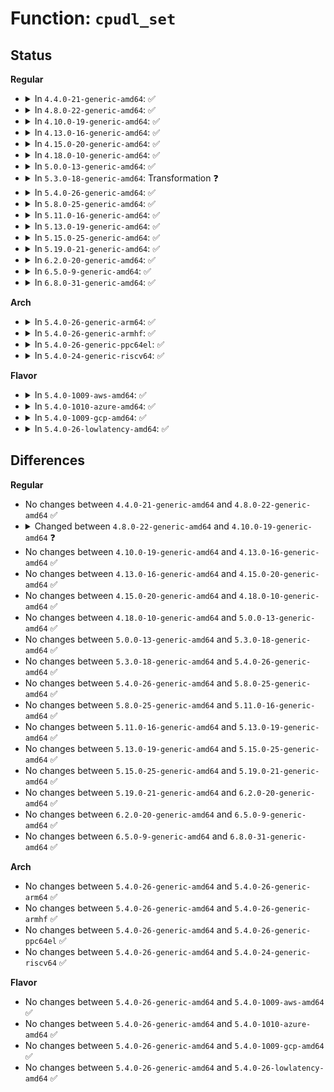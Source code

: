 # Function: <code>cpudl_set</code>

## Status
<b>Regular</b>
<ul>
<li>
<details>
<summary>In <code>4.4.0-21-generic-amd64</code>: ✅</summary>

```c
void cpudl_set(struct cpudl * cp, int cpu, u64 dl, int is_valid)
```

```json
{
  "name": "cpudl_set",
  "collision_type": "Unique Global",
  "inline_type": "No",
  "funcs": [
    {
      "addr": 18446744071579649568,
      "name": "cpudl_set",
      "external": true,
      "loc": "kernel/sched/cpudeadline.c:132",
      "file": "kernel/sched/cpudeadline.c",
      "inline": "seen, unknown",
      "caller_inline": [],
      "caller_func": [
        "kernel/sched/deadline.c:enqueue_task_dl",
        "kernel/sched/deadline.c:__dequeue_dl_entity",
        "kernel/sched/deadline.c:__dequeue_dl_entity",
        "kernel/sched/deadline.c:rq_offline_dl"
      ]
    }
  ],
  "symbols": [
    {
      "addr": 18446744071579649568,
      "name": "cpudl_set",
      "section": ".text",
      "bind": "STB_GLOBAL",
      "size": 458
    }
  ]
}
```
</details>
</li>
<li>
<details>
<summary>In <code>4.8.0-22-generic-amd64</code>: ✅</summary>

```c
void cpudl_set(struct cpudl * cp, int cpu, u64 dl, int is_valid)
```

```json
{
  "name": "cpudl_set",
  "collision_type": "Unique Global",
  "inline_type": "No",
  "funcs": [
    {
      "addr": 18446744071579665136,
      "name": "cpudl_set",
      "external": true,
      "loc": "kernel/sched/cpudeadline.c:132",
      "file": "kernel/sched/cpudeadline.c",
      "inline": "seen, unknown",
      "caller_inline": [],
      "caller_func": [
        "kernel/sched/deadline.c:rq_offline_dl",
        "kernel/sched/deadline.c:enqueue_task_dl",
        "kernel/sched/deadline.c:__dequeue_dl_entity",
        "kernel/sched/deadline.c:__dequeue_dl_entity"
      ]
    }
  ],
  "symbols": [
    {
      "addr": 18446744071579665136,
      "name": "cpudl_set",
      "section": ".text",
      "bind": "STB_GLOBAL",
      "size": 436
    }
  ]
}
```
</details>
</li>
<li>
<details>
<summary>In <code>4.10.0-19-generic-amd64</code>: ✅</summary>

```c
void cpudl_set(struct cpudl * cp, int cpu, u64 dl)
```

```json
{
  "name": "cpudl_set",
  "collision_type": "Unique Global",
  "inline_type": "No",
  "funcs": [
    {
      "addr": 18446744071579689952,
      "name": "cpudl_set",
      "external": true,
      "loc": "kernel/sched/cpudeadline.c:196",
      "file": "kernel/sched/cpudeadline.c",
      "inline": "seen, unknown",
      "caller_inline": [],
      "caller_func": [
        "kernel/sched/deadline.c:enqueue_task_dl",
        "kernel/sched/deadline.c:__dequeue_dl_entity"
      ]
    }
  ],
  "symbols": [
    {
      "addr": 18446744071579689952,
      "name": "cpudl_set",
      "section": ".text",
      "bind": "STB_GLOBAL",
      "size": 195
    }
  ]
}
```
</details>
</li>
<li>
<details>
<summary>In <code>4.13.0-16-generic-amd64</code>: ✅</summary>

```c
void cpudl_set(struct cpudl * cp, int cpu, u64 dl)
```

```json
{
  "name": "cpudl_set",
  "collision_type": "Unique Global",
  "inline_type": "No",
  "funcs": [
    {
      "addr": 18446744071579675888,
      "name": "cpudl_set",
      "external": true,
      "loc": "kernel/sched/cpudeadline.c:196",
      "file": "kernel/sched/cpudeadline.c",
      "inline": "seen, unknown",
      "caller_inline": [],
      "caller_func": [
        "kernel/sched/deadline.c:enqueue_task_dl",
        "kernel/sched/deadline.c:__dequeue_dl_entity"
      ]
    }
  ],
  "symbols": [
    {
      "addr": 18446744071579675888,
      "name": "cpudl_set",
      "section": ".text",
      "bind": "STB_GLOBAL",
      "size": 180
    }
  ]
}
```
</details>
</li>
<li>
<details>
<summary>In <code>4.15.0-20-generic-amd64</code>: ✅</summary>

```c
void cpudl_set(struct cpudl * cp, int cpu, u64 dl)
```

```json
{
  "name": "cpudl_set",
  "collision_type": "Unique Global",
  "inline_type": "No",
  "funcs": [
    {
      "addr": 18446744071579706512,
      "name": "cpudl_set",
      "external": true,
      "loc": "kernel/sched/cpudeadline.c:196",
      "file": "kernel/sched/cpudeadline.c",
      "inline": "seen, unknown",
      "caller_inline": [],
      "caller_func": [
        "kernel/sched/deadline.c:enqueue_task_dl",
        "kernel/sched/deadline.c:__dequeue_dl_entity"
      ]
    }
  ],
  "symbols": [
    {
      "addr": 18446744071579706512,
      "name": "cpudl_set",
      "section": ".text",
      "bind": "STB_GLOBAL",
      "size": 180
    }
  ]
}
```
</details>
</li>
<li>
<details>
<summary>In <code>4.18.0-10-generic-amd64</code>: ✅</summary>

```c
void cpudl_set(struct cpudl * cp, int cpu, u64 dl)
```

```json
{
  "name": "cpudl_set",
  "collision_type": "Unique Global",
  "inline_type": "No",
  "funcs": [
    {
      "addr": 18446744071579739504,
      "name": "cpudl_set",
      "external": true,
      "loc": "kernel/sched/cpudeadline.c:194",
      "file": "kernel/sched/cpudeadline.c",
      "inline": "seen, unknown",
      "caller_inline": [],
      "caller_func": [
        "kernel/sched/deadline.c:enqueue_task_dl",
        "kernel/sched/deadline.c:__dequeue_dl_entity"
      ]
    }
  ],
  "symbols": [
    {
      "addr": 18446744071579739504,
      "name": "cpudl_set",
      "section": ".text",
      "bind": "STB_GLOBAL",
      "size": 180
    }
  ]
}
```
</details>
</li>
<li>
<details>
<summary>In <code>5.0.0-13-generic-amd64</code>: ✅</summary>

```c
void cpudl_set(struct cpudl * cp, int cpu, u64 dl)
```

```json
{
  "name": "cpudl_set",
  "collision_type": "Unique Global",
  "inline_type": "No",
  "funcs": [
    {
      "addr": 18446744071579779264,
      "name": "cpudl_set",
      "external": true,
      "loc": "kernel/sched/cpudeadline.c:194",
      "file": "kernel/sched/cpudeadline.c",
      "inline": "seen, unknown",
      "caller_inline": [],
      "caller_func": [
        "kernel/sched/deadline.c:enqueue_task_dl",
        "kernel/sched/deadline.c:__dequeue_dl_entity"
      ]
    }
  ],
  "symbols": [
    {
      "addr": 18446744071579779264,
      "name": "cpudl_set",
      "section": ".text",
      "bind": "STB_GLOBAL",
      "size": 180
    }
  ]
}
```
</details>
</li>
<li>
<details>
<summary>In <code>5.3.0-18-generic-amd64</code>: Transformation ❓</summary>

```c
void cpudl_set(struct cpudl * cp, int cpu, u64 dl)
```

```json
{
  "name": "cpudl_set",
  "collision_type": "Unique Global",
  "inline_type": "No",
  "funcs": [
    {
      "addr": 0,
      "name": "cpudl_set",
      "external": true,
      "loc": "kernel/sched/cpudeadline.c:190",
      "file": "kernel/sched/cpudeadline.c",
      "inline": "seen, unknown",
      "caller_inline": [],
      "caller_func": [
        "kernel/sched/deadline.c:enqueue_dl_entity",
        "kernel/sched/deadline.c:__dequeue_dl_entity"
      ]
    }
  ],
  "symbols": [
    {
      "addr": 18446744071579807384,
      "name": "cpudl_set.cold",
      "section": ".text",
      "bind": "STB_LOCAL",
      "size": 19
    },
    {
      "addr": 18446744071579806912,
      "name": "cpudl_set",
      "section": ".text",
      "bind": "STB_GLOBAL",
      "size": 181
    }
  ]
}
```
</details>
</li>
<li>
<details>
<summary>In <code>5.4.0-26-generic-amd64</code>: ✅</summary>

```c
void cpudl_set(struct cpudl * cp, int cpu, u64 dl)
```

```json
{
  "name": "cpudl_set",
  "collision_type": "Unique Global",
  "inline_type": "No",
  "funcs": [
    {
      "addr": 18446744071579854480,
      "name": "cpudl_set",
      "external": true,
      "loc": "kernel/sched/cpudeadline.c:190",
      "file": "kernel/sched/cpudeadline.c",
      "inline": "seen, unknown",
      "caller_inline": [],
      "caller_func": [
        "kernel/sched/deadline.c:enqueue_dl_entity",
        "kernel/sched/deadline.c:__dequeue_dl_entity"
      ]
    }
  ],
  "symbols": [
    {
      "addr": 18446744071579854480,
      "name": "cpudl_set",
      "section": ".text",
      "bind": "STB_GLOBAL",
      "size": 188
    }
  ]
}
```
</details>
</li>
<li>
<details>
<summary>In <code>5.8.0-25-generic-amd64</code>: ✅</summary>

```c
void cpudl_set(struct cpudl * cp, int cpu, u64 dl)
```

```json
{
  "name": "cpudl_set",
  "collision_type": "Unique Global",
  "inline_type": "No",
  "funcs": [
    {
      "addr": 18446744071579893792,
      "name": "cpudl_set",
      "external": true,
      "loc": "kernel/sched/cpudeadline.c:190",
      "file": "kernel/sched/cpudeadline.c",
      "inline": "seen, unknown",
      "caller_inline": [],
      "caller_func": [
        "kernel/sched/deadline.c:__dequeue_dl_entity",
        "kernel/sched/deadline.c:__enqueue_dl_entity"
      ]
    }
  ],
  "symbols": [
    {
      "addr": 18446744071579893792,
      "name": "cpudl_set",
      "section": ".text",
      "bind": "STB_GLOBAL",
      "size": 186
    }
  ]
}
```
</details>
</li>
<li>
<details>
<summary>In <code>5.11.0-16-generic-amd64</code>: ✅</summary>

```c
void cpudl_set(struct cpudl * cp, int cpu, u64 dl)
```

```json
{
  "name": "cpudl_set",
  "collision_type": "Unique Global",
  "inline_type": "No",
  "funcs": [
    {
      "addr": 18446744071579888512,
      "name": "cpudl_set",
      "external": true,
      "loc": "kernel/sched/cpudeadline.c:214",
      "file": "kernel/sched/cpudeadline.c",
      "inline": "seen, unknown",
      "caller_inline": [],
      "caller_func": [
        "kernel/sched/deadline.c:__dequeue_dl_entity",
        "kernel/sched/deadline.c:__enqueue_dl_entity"
      ]
    }
  ],
  "symbols": [
    {
      "addr": 18446744071579888512,
      "name": "cpudl_set",
      "section": ".text",
      "bind": "STB_GLOBAL",
      "size": 186
    }
  ]
}
```
</details>
</li>
<li>
<details>
<summary>In <code>5.13.0-19-generic-amd64</code>: ✅</summary>

```c
void cpudl_set(struct cpudl * cp, int cpu, u64 dl)
```

```json
{
  "name": "cpudl_set",
  "collision_type": "Unique Global",
  "inline_type": "No",
  "funcs": [
    {
      "addr": 18446744071579897696,
      "name": "cpudl_set",
      "external": true,
      "loc": "kernel/sched/cpudeadline.c:214",
      "file": "kernel/sched/cpudeadline.c",
      "inline": "seen, unknown",
      "caller_inline": [],
      "caller_func": [
        "kernel/sched/deadline.c:__dequeue_dl_entity",
        "kernel/sched/deadline.c:__enqueue_dl_entity"
      ]
    }
  ],
  "symbols": [
    {
      "addr": 18446744071579897696,
      "name": "cpudl_set",
      "section": ".text",
      "bind": "STB_GLOBAL",
      "size": 186
    }
  ]
}
```
</details>
</li>
<li>
<details>
<summary>In <code>5.15.0-25-generic-amd64</code>: ✅</summary>

```c
void cpudl_set(struct cpudl * cp, int cpu, u64 dl)
```

```json
{
  "name": "cpudl_set",
  "collision_type": "Unique Global",
  "inline_type": "No",
  "funcs": [
    {
      "addr": 18446744071580012800,
      "name": "cpudl_set",
      "external": true,
      "loc": "kernel/sched/cpudeadline.c:214",
      "file": "kernel/sched/cpudeadline.c",
      "inline": "seen, unknown",
      "caller_inline": [],
      "caller_func": [
        "kernel/sched/deadline.c:__dequeue_dl_entity",
        "kernel/sched/deadline.c:__enqueue_dl_entity"
      ]
    }
  ],
  "symbols": [
    {
      "addr": 18446744071580012800,
      "name": "cpudl_set",
      "section": ".text",
      "bind": "STB_GLOBAL",
      "size": 186
    }
  ]
}
```
</details>
</li>
<li>
<details>
<summary>In <code>5.19.0-21-generic-amd64</code>: ✅</summary>

```c
void cpudl_set(struct cpudl * cp, int cpu, u64 dl)
```

```json
{
  "name": "cpudl_set",
  "collision_type": "Unique Global",
  "inline_type": "No",
  "funcs": [
    {
      "addr": 18446744071580110672,
      "name": "cpudl_set",
      "external": true,
      "loc": "kernel/sched/cpudeadline.c:213",
      "file": "kernel/sched/build_policy.c",
      "inline": "seen, unknown",
      "caller_inline": [],
      "caller_func": [
        "kernel/sched/build_policy.c:enqueue_dl_entity",
        "kernel/sched/build_policy.c:__dequeue_dl_entity"
      ]
    }
  ],
  "symbols": [
    {
      "addr": 18446744071580110672,
      "name": "cpudl_set",
      "section": ".text",
      "bind": "STB_GLOBAL",
      "size": 193
    }
  ]
}
```
</details>
</li>
<li>
<details>
<summary>In <code>6.2.0-20-generic-amd64</code>: ✅</summary>

```c
void cpudl_set(struct cpudl * cp, int cpu, u64 dl)
```

```json
{
  "name": "cpudl_set",
  "collision_type": "Unique Global",
  "inline_type": "No",
  "funcs": [
    {
      "addr": 18446744071580284048,
      "name": "cpudl_set",
      "external": true,
      "loc": "kernel/sched/cpudeadline.c:213",
      "file": "kernel/sched/build_policy.c",
      "inline": "seen, unknown",
      "caller_inline": [],
      "caller_func": [
        "kernel/sched/build_policy.c:__dequeue_task_dl",
        "kernel/sched/build_policy.c:enqueue_dl_entity"
      ]
    }
  ],
  "symbols": [
    {
      "addr": 18446744071580284048,
      "name": "cpudl_set",
      "section": ".text",
      "bind": "STB_GLOBAL",
      "size": 193
    }
  ]
}
```
</details>
</li>
<li>
<details>
<summary>In <code>6.5.0-9-generic-amd64</code>: ✅</summary>

```c
void cpudl_set(struct cpudl * cp, int cpu, u64 dl)
```

```json
{
  "name": "cpudl_set",
  "collision_type": "Unique Global",
  "inline_type": "No",
  "funcs": [
    {
      "addr": 18446744071580351360,
      "name": "cpudl_set",
      "external": true,
      "loc": "kernel/sched/cpudeadline.c:213",
      "file": "kernel/sched/build_policy.c",
      "inline": "seen, unknown",
      "caller_inline": [],
      "caller_func": [
        "kernel/sched/build_policy.c:__dequeue_task_dl",
        "kernel/sched/build_policy.c:enqueue_dl_entity"
      ]
    }
  ],
  "symbols": [
    {
      "addr": 18446744071580351360,
      "name": "cpudl_set",
      "section": ".text",
      "bind": "STB_GLOBAL",
      "size": 193
    }
  ]
}
```
</details>
</li>
<li>
<details>
<summary>In <code>6.8.0-31-generic-amd64</code>: ✅</summary>

```c
void cpudl_set(struct cpudl * cp, int cpu, u64 dl)
```

```json
{
  "name": "cpudl_set",
  "collision_type": "Unique Global",
  "inline_type": "No",
  "funcs": [
    {
      "addr": 18446744071580405968,
      "name": "cpudl_set",
      "external": true,
      "loc": "kernel/sched/cpudeadline.c:213",
      "file": "kernel/sched/build_policy.c",
      "inline": "seen, unknown",
      "caller_inline": [],
      "caller_func": [
        "kernel/sched/build_policy.c:enqueue_dl_entity",
        "kernel/sched/build_policy.c:__dequeue_dl_entity"
      ]
    }
  ],
  "symbols": [
    {
      "addr": 18446744071580405968,
      "name": "cpudl_set",
      "section": ".text",
      "bind": "STB_GLOBAL",
      "size": 193
    }
  ]
}
```
</details>
</li>
</ul>
<b>Arch</b>
<ul>
<li>
<details>
<summary>In <code>5.4.0-26-generic-arm64</code>: ✅</summary>

```c
void cpudl_set(struct cpudl * cp, int cpu, u64 dl)
```

```json
{
  "name": "cpudl_set",
  "collision_type": "Unique Global",
  "inline_type": "No",
  "funcs": [
    {
      "addr": 18446603336491050544,
      "name": "cpudl_set",
      "external": true,
      "loc": "kernel/sched/cpudeadline.c:190",
      "file": "kernel/sched/cpudeadline.c",
      "inline": "seen, unknown",
      "caller_inline": [],
      "caller_func": [
        "kernel/sched/deadline.c:enqueue_dl_entity",
        "kernel/sched/deadline.c:__dequeue_dl_entity"
      ]
    }
  ],
  "symbols": [
    {
      "addr": 18446603336491050544,
      "name": "cpudl_set",
      "section": ".text",
      "bind": "STB_GLOBAL",
      "size": 380
    }
  ]
}
```
</details>
</li>
<li>
<details>
<summary>In <code>5.4.0-26-generic-armhf</code>: ✅</summary>

```c
void cpudl_set(struct cpudl * cp, int cpu, u64 dl)
```

```json
{
  "name": "cpudl_set",
  "collision_type": "Unique Global",
  "inline_type": "No",
  "funcs": [
    {
      "addr": 3225056144,
      "name": "cpudl_set",
      "external": true,
      "loc": "kernel/sched/cpudeadline.c:190",
      "file": "kernel/sched/cpudeadline.c",
      "inline": "seen, unknown",
      "caller_inline": [],
      "caller_func": [
        "kernel/sched/deadline.c:enqueue_dl_entity",
        "kernel/sched/deadline.c:__dequeue_dl_entity"
      ]
    }
  ],
  "symbols": [
    {
      "addr": 3225056144,
      "name": "cpudl_set",
      "section": ".text",
      "bind": "STB_GLOBAL",
      "size": 260
    }
  ]
}
```
</details>
</li>
<li>
<details>
<summary>In <code>5.4.0-26-generic-ppc64el</code>: ✅</summary>

```c
void cpudl_set(struct cpudl * cp, int cpu, u64 dl)
```

```json
{
  "name": "cpudl_set",
  "collision_type": "Unique Global",
  "inline_type": "No",
  "funcs": [
    {
      "addr": 13835058055283927280,
      "name": "cpudl_set",
      "external": true,
      "loc": "kernel/sched/cpudeadline.c:190",
      "file": "kernel/sched/cpudeadline.c",
      "inline": "seen, unknown",
      "caller_inline": [],
      "caller_func": [
        "kernel/sched/deadline.c:enqueue_dl_entity",
        "kernel/sched/deadline.c:__dequeue_dl_entity"
      ]
    }
  ],
  "symbols": [
    {
      "addr": 13835058055283927280,
      "name": "cpudl_set",
      "section": ".text",
      "bind": "STB_GLOBAL",
      "size": 372
    }
  ]
}
```
</details>
</li>
<li>
<details>
<summary>In <code>5.4.0-24-generic-riscv64</code>: ✅</summary>

```c
void cpudl_set(struct cpudl * cp, int cpu, u64 dl)
```

```json
{
  "name": "cpudl_set",
  "collision_type": "Unique Global",
  "inline_type": "No",
  "funcs": [
    {
      "addr": 18446743936271646520,
      "name": "cpudl_set",
      "external": true,
      "loc": "kernel/sched/cpudeadline.c:190",
      "file": "kernel/sched/cpudeadline.c",
      "inline": "seen, unknown",
      "caller_inline": [],
      "caller_func": [
        "kernel/sched/deadline.c:enqueue_dl_entity",
        "kernel/sched/deadline.c:__dequeue_dl_entity"
      ]
    }
  ],
  "symbols": [
    {
      "addr": 18446743936271646520,
      "name": "cpudl_set",
      "section": ".text",
      "bind": "STB_GLOBAL",
      "size": 248
    }
  ]
}
```
</details>
</li>
</ul>
<b>Flavor</b>
<ul>
<li>
<details>
<summary>In <code>5.4.0-1009-aws-amd64</code>: ✅</summary>

```c
void cpudl_set(struct cpudl * cp, int cpu, u64 dl)
```

```json
{
  "name": "cpudl_set",
  "collision_type": "Unique Global",
  "inline_type": "No",
  "funcs": [
    {
      "addr": 18446744071579826832,
      "name": "cpudl_set",
      "external": true,
      "loc": "kernel/sched/cpudeadline.c:190",
      "file": "kernel/sched/cpudeadline.c",
      "inline": "seen, unknown",
      "caller_inline": [],
      "caller_func": [
        "kernel/sched/deadline.c:enqueue_dl_entity",
        "kernel/sched/deadline.c:__dequeue_dl_entity"
      ]
    }
  ],
  "symbols": [
    {
      "addr": 18446744071579826832,
      "name": "cpudl_set",
      "section": ".text",
      "bind": "STB_GLOBAL",
      "size": 188
    }
  ]
}
```
</details>
</li>
<li>
<details>
<summary>In <code>5.4.0-1010-azure-amd64</code>: ✅</summary>

```c
void cpudl_set(struct cpudl * cp, int cpu, u64 dl)
```

```json
{
  "name": "cpudl_set",
  "collision_type": "Unique Global",
  "inline_type": "No",
  "funcs": [
    {
      "addr": 18446744071579761408,
      "name": "cpudl_set",
      "external": true,
      "loc": "kernel/sched/cpudeadline.c:190",
      "file": "kernel/sched/cpudeadline.c",
      "inline": "seen, unknown",
      "caller_inline": [],
      "caller_func": [
        "kernel/sched/deadline.c:enqueue_dl_entity",
        "kernel/sched/deadline.c:__dequeue_dl_entity"
      ]
    }
  ],
  "symbols": [
    {
      "addr": 18446744071579761408,
      "name": "cpudl_set",
      "section": ".text",
      "bind": "STB_GLOBAL",
      "size": 188
    }
  ]
}
```
</details>
</li>
<li>
<details>
<summary>In <code>5.4.0-1009-gcp-amd64</code>: ✅</summary>

```c
void cpudl_set(struct cpudl * cp, int cpu, u64 dl)
```

```json
{
  "name": "cpudl_set",
  "collision_type": "Unique Global",
  "inline_type": "No",
  "funcs": [
    {
      "addr": 18446744071579814848,
      "name": "cpudl_set",
      "external": true,
      "loc": "kernel/sched/cpudeadline.c:190",
      "file": "kernel/sched/cpudeadline.c",
      "inline": "seen, unknown",
      "caller_inline": [],
      "caller_func": [
        "kernel/sched/deadline.c:enqueue_dl_entity",
        "kernel/sched/deadline.c:__dequeue_dl_entity"
      ]
    }
  ],
  "symbols": [
    {
      "addr": 18446744071579814848,
      "name": "cpudl_set",
      "section": ".text",
      "bind": "STB_GLOBAL",
      "size": 188
    }
  ]
}
```
</details>
</li>
<li>
<details>
<summary>In <code>5.4.0-26-lowlatency-amd64</code>: ✅</summary>

```c
void cpudl_set(struct cpudl * cp, int cpu, u64 dl)
```

```json
{
  "name": "cpudl_set",
  "collision_type": "Unique Global",
  "inline_type": "No",
  "funcs": [
    {
      "addr": 18446744071579859968,
      "name": "cpudl_set",
      "external": true,
      "loc": "kernel/sched/cpudeadline.c:190",
      "file": "kernel/sched/cpudeadline.c",
      "inline": "seen, unknown",
      "caller_inline": [],
      "caller_func": [
        "kernel/sched/deadline.c:enqueue_dl_entity",
        "kernel/sched/deadline.c:__dequeue_dl_entity"
      ]
    }
  ],
  "symbols": [
    {
      "addr": 18446744071579859968,
      "name": "cpudl_set",
      "section": ".text",
      "bind": "STB_GLOBAL",
      "size": 188
    }
  ]
}
```
</details>
</li>
</ul>

## Differences
<b>Regular</b>
<ul>
<li>
No changes between <code>4.4.0-21-generic-amd64</code> and <code>4.8.0-22-generic-amd64</code> ✅
</li>
<li>
<details>
<summary>Changed between <code>4.8.0-22-generic-amd64</code> and <code>4.10.0-19-generic-amd64</code> ❓</summary>
<ul>
<li>
<b>Param removed. </b>
<code>int is_valid</code>
</li>
</ul>
</details>
</li>
<li>
No changes between <code>4.10.0-19-generic-amd64</code> and <code>4.13.0-16-generic-amd64</code> ✅
</li>
<li>
No changes between <code>4.13.0-16-generic-amd64</code> and <code>4.15.0-20-generic-amd64</code> ✅
</li>
<li>
No changes between <code>4.15.0-20-generic-amd64</code> and <code>4.18.0-10-generic-amd64</code> ✅
</li>
<li>
No changes between <code>4.18.0-10-generic-amd64</code> and <code>5.0.0-13-generic-amd64</code> ✅
</li>
<li>
No changes between <code>5.0.0-13-generic-amd64</code> and <code>5.3.0-18-generic-amd64</code> ✅
</li>
<li>
No changes between <code>5.3.0-18-generic-amd64</code> and <code>5.4.0-26-generic-amd64</code> ✅
</li>
<li>
No changes between <code>5.4.0-26-generic-amd64</code> and <code>5.8.0-25-generic-amd64</code> ✅
</li>
<li>
No changes between <code>5.8.0-25-generic-amd64</code> and <code>5.11.0-16-generic-amd64</code> ✅
</li>
<li>
No changes between <code>5.11.0-16-generic-amd64</code> and <code>5.13.0-19-generic-amd64</code> ✅
</li>
<li>
No changes between <code>5.13.0-19-generic-amd64</code> and <code>5.15.0-25-generic-amd64</code> ✅
</li>
<li>
No changes between <code>5.15.0-25-generic-amd64</code> and <code>5.19.0-21-generic-amd64</code> ✅
</li>
<li>
No changes between <code>5.19.0-21-generic-amd64</code> and <code>6.2.0-20-generic-amd64</code> ✅
</li>
<li>
No changes between <code>6.2.0-20-generic-amd64</code> and <code>6.5.0-9-generic-amd64</code> ✅
</li>
<li>
No changes between <code>6.5.0-9-generic-amd64</code> and <code>6.8.0-31-generic-amd64</code> ✅
</li>
</ul>
<b>Arch</b>
<ul>
<li>
No changes between <code>5.4.0-26-generic-amd64</code> and <code>5.4.0-26-generic-arm64</code> ✅
</li>
<li>
No changes between <code>5.4.0-26-generic-amd64</code> and <code>5.4.0-26-generic-armhf</code> ✅
</li>
<li>
No changes between <code>5.4.0-26-generic-amd64</code> and <code>5.4.0-26-generic-ppc64el</code> ✅
</li>
<li>
No changes between <code>5.4.0-26-generic-amd64</code> and <code>5.4.0-24-generic-riscv64</code> ✅
</li>
</ul>
<b>Flavor</b>
<ul>
<li>
No changes between <code>5.4.0-26-generic-amd64</code> and <code>5.4.0-1009-aws-amd64</code> ✅
</li>
<li>
No changes between <code>5.4.0-26-generic-amd64</code> and <code>5.4.0-1010-azure-amd64</code> ✅
</li>
<li>
No changes between <code>5.4.0-26-generic-amd64</code> and <code>5.4.0-1009-gcp-amd64</code> ✅
</li>
<li>
No changes between <code>5.4.0-26-generic-amd64</code> and <code>5.4.0-26-lowlatency-amd64</code> ✅
</li>
</ul>
